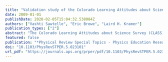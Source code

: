 ```yaml
---
title: "Validation study of the Colorado Learning Attitudes about Science Survey at a Hispanic-serving institution"
date: 2009-01-01
publishDate: 2020-02-05T15:04:32.538084Z
authors: ["Vashti Sawtelle", "Eric Brewe", "Laird H. Kramer"]
publication_types: ["2"]
abstract: "The Colorado Learning Attitudes about Science Survey (CLASS) has been widely acknowledged as a useful measure of student cognitive attitudes about science and learning. The initial University of Colorado validation study included only 20% non-Caucasian student populations. In this Brief Report we extend their validation to include a predominately under-represented minority population. We validated the CLASS instrument at Florida International University, a Hispanic-serving institution, by interviewing students in introductory physics classes using a semistructured protocol, examining students' responses on the CLASS item statements, and comparing them to the items' intended meaning. We find that in our predominately Hispanic population, 94% of the students' interview responses indicate that the students interpret the CLASS items correctly, and thus the CLASS is a valid instrument. We also identify one potentially problematic item in the instrument which one third of the students interviewed consistently misinterpreted. © 2009 The American Physical Society."
featured: false
publication: "*Physical Review Special Topics - Physics Education Research*"
doi: "10.1103/PhysRevSTPER.5.023101"
url_pdf: "https://journals.aps.org/prper/pdf/10.1103/PhysRevSTPER.5.023101"
---
```



